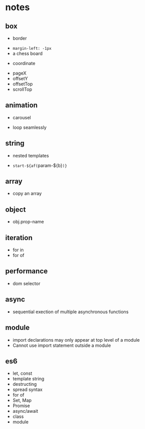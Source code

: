 # notes

## box
* border
- `margin-left: -1px`
- a chess board
* coordinate
- pageX
- offsetY
- offsetTop
- scrollTop

## animation
* carousel
- loop seamlessly

## string
* nested templates
- `start-${af(`param-${b}`)}`

## array
* copy an array

## object
* obj.prop-name

## iteration
* for in
* for of

## performance
* dom selector

## async
* sequential exection of multiple asynchronous functions

## module
* import declarations may only appear at top level of a module
* Cannot use import statement outside a module

## es6
* let, const
* template string
* destructing
* spread syntax
* for of
* Set, Map
* Promise
* async/await
* class
* module



